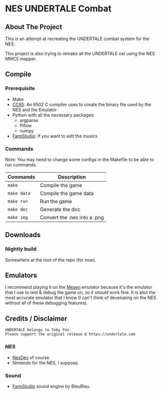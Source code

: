 # NES UNDERTALE Combat

## About The Project

This is an attempt at recreating the UNDERTALE combat system for the NES.

This project is also trying to remake all the UNDERTALE ost using the NES MMC5 mapper.

## Compile

### Prerequisite

- Make
- [CC65](https://github.com/cc65/cc65): An 6502 C compiler uses to create the binary file used by the NES and the Emulator
- Python with all the necessary packages:
  - argparse
  - Pillow
  - numpy
- [FamiStudio](https://famistudio.org/): If you want to edit the musics

### Commands

Note: You may need to change some configs in the Makefile to be able to run commands.

| Commands    | Description                  |
| ----------- | ---------------------------- |
| `make`      | Compile the game             |
| `make data` | Compile the game data        |
| `make run`  | Run the game                 |
| `make doc`  | Generate the doc             |
| `make img`  | Convert the .nes into a .png |

## Downloads

### Nightly build

Somewhere at the root of the repo (for now).

## Emulators

I recommend playing it on the [Mesen](https://www.mesen.ca/) emulator
because it's the emulator that I use to test & debug the game on,
so it should work fine.
It is also the most accurate emulator that I know
(I can't think of developing on the NES without all of these debugging features).

## Credits / Disclaimer

```
UNDERTALE belongs to Toby Fox.
Please support the original release @ https://undertale.com
```

### NES

- [NesDev](https://www.nesdev.org/wiki/Nesdev_Wiki) of course.
- Nintendo for the NES, I suppose.

### Sound

- [FamiStudio](https://famistudio.org) sound engine by BleuBleu.
